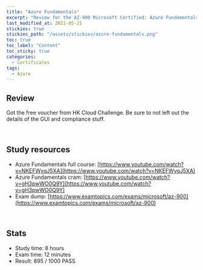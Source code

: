 ```yaml
---
title: "Azure Fundamentals"
excerpt: "Review for the AZ-900 Microsoft Certified: Azure Fundamentals certificate"
last_modified_at: 2021-05-21
stickies: true
stickies_path: "/assets/stickies/azure-fundamentals.png"
toc: true
toc_label: "Content"
toc_sticky: true
categories:
  - Certificates
tags:
  - Azure
---
```


## Review
Got the free voucher from HK Cloud Challenge. Be sure to not left out the details of the GUI and compliance stuff.

<br>

## Study resources
- Azure Fundamentals full course: [https://www.youtube.com/watch?v=NKEFWyqJ5XA](https://www.youtube.com/watch?v=NKEFWyqJ5XA)
- Azure Fundamentals cram: [https://www.youtube.com/watch?v=gH3pwWO0Q9Y](https://www.youtube.com/watch?v=gH3pwWO0Q9Y)
- Exam dump: [https://www.examtopics.com/exams/microsoft/az-900](https://www.examtopics.com/exams/microsoft/az-900)

<br>

## Stats
- Study time: 8 hours
- Exam time: 12 minutes
- Result: 895 / 1000 PASS

<br>